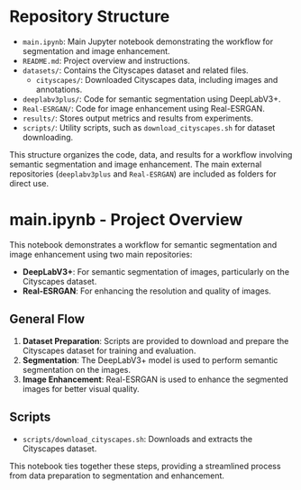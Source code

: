 # Repository Structure

- `main.ipynb`: Main Jupyter notebook demonstrating the workflow for segmentation and image enhancement.
- `README.md`: Project overview and instructions.
- `datasets/`: Contains the Cityscapes dataset and related files.
  - `cityscapes/`: Downloaded Cityscapes data, including images and annotations.
- `deeplabv3plus/`: Code for semantic segmentation using DeepLabV3+.
- `Real-ESRGAN/`: Code for image enhancement using Real-ESRGAN.
- `results/`: Stores output metrics and results from experiments.
- `scripts/`: Utility scripts, such as `download_cityscapes.sh` for dataset downloading.

This structure organizes the code, data, and results for a workflow involving semantic segmentation and image enhancement. The main external repositories (`deeplabv3plus` and `Real-ESRGAN`) are included as folders for direct use.

# main.ipynb - Project Overview

This notebook demonstrates a workflow for semantic segmentation and image enhancement using two main repositories:

- **DeepLabV3+**: For semantic segmentation of images, particularly on the Cityscapes dataset.
- **Real-ESRGAN**: For enhancing the resolution and quality of images.

## General Flow
1. **Dataset Preparation**: Scripts are provided to download and prepare the Cityscapes dataset for training and evaluation.
2. **Segmentation**: The DeepLabV3+ model is used to perform semantic segmentation on the images.
3. **Image Enhancement**: Real-ESRGAN is used to enhance the segmented images for better visual quality.

## Scripts
- `scripts/download_cityscapes.sh`: Downloads and extracts the Cityscapes dataset.

This notebook ties together these steps, providing a streamlined process from data preparation to segmentation and enhancement.
